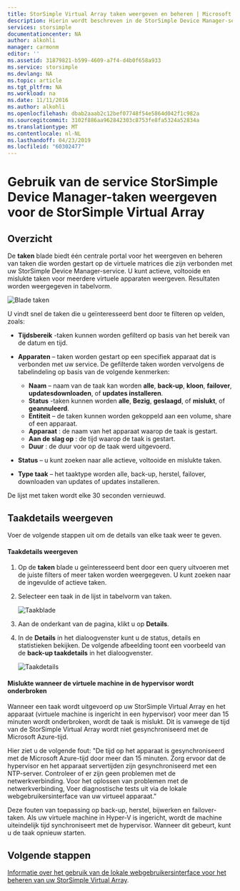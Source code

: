 ```yaml
---
title: StorSimple Virtual Array taken weergeven en beheren | Microsoft Docs
description: Hierin wordt beschreven in de StorSimple Device Manager-servicepagina taken en deze gebruiken voor het bijhouden van recente en huidige taken voor de StorSimple Virtual Array.
services: storsimple
documentationcenter: NA
author: alkohli
manager: carmonm
editor: ''
ms.assetid: 31879821-b599-4609-a7f4-d4b0f658a933
ms.service: storsimple
ms.devlang: NA
ms.topic: article
ms.tgt_pltfrm: NA
ms.workload: na
ms.date: 11/11/2016
ms.author: alkohli
ms.openlocfilehash: dbab2aaab2c12bef07748f54e5864d042f1c982a
ms.sourcegitcommit: 3102f886aa962842303c8753fe8fa5324a52834a
ms.translationtype: MT
ms.contentlocale: nl-NL
ms.lasthandoff: 04/23/2019
ms.locfileid: "60302477"
---
```

# <a name="use-the-storsimple-device-manager-service-to-view-jobs-for-the-storsimple-virtual-array"></a>Gebruik van de service StorSimple Device Manager-taken weergeven voor de StorSimple Virtual Array
## <a name="overview"></a>Overzicht
De **taken** blade biedt één centrale portal voor het weergeven en beheren van taken die worden gestart op de virtuele matrices die zijn verbonden met uw StorSimple Device Manager-service. U kunt actieve, voltooide en mislukte taken voor meerdere virtuele apparaten weergeven. Resultaten worden weergegeven in tabelvorm.

![Blade taken](./media/storsimple-virtual-array-manage-jobs/ova-jobs-blade.png)

U vindt snel de taken die u geïnteresseerd bent door te filteren op velden, zoals:

* **Tijdsbereik** -taken kunnen worden gefilterd op basis van het bereik van de datum en tijd.
* **Apparaten** – taken worden gestart op een specifiek apparaat dat is verbonden met uw service. De gefilterde taken worden vervolgens de tabelindeling op basis van de volgende kenmerken:
  
  * **Naam** – naam van de taak kan worden **alle**, **back-up**, **kloon**, **failover**, **updatesdownloaden**, of **updates installeren**.
  * **Status** -taken kunnen worden **alle**, **Bezig**, **geslaagd**, of **mislukt**, of **geannuleerd**.
  * **Entiteit** – de taken kunnen worden gekoppeld aan een volume, share of een apparaat.
  * **Apparaat** : de naam van het apparaat waarop de taak is gestart.
  * **Aan de slag op** : de tijd waarop de taak is gestart.
  * **Duur** : de duur voor op de taak werd uitgevoerd.
* **Status** – u kunt zoeken naar alle actieve, voltooide en mislukte taken.
* **Type taak** – het taaktype worden alle, back-up, herstel, failover, downloaden van updates of updates installeren.

De lijst met taken wordt elke 30 seconden vernieuwd.

## <a name="view-job-details"></a>Taakdetails weergeven
Voer de volgende stappen uit om de details van elke taak weer te geven.

#### <a name="to-view-job-details"></a>Taakdetails weergeven
1. Op de **taken** blade u geïnteresseerd bent door een query uitvoeren met de juiste filters of meer taken worden weergegeven. U kunt zoeken naar de ingevulde of actieve taken.
2. Selecteer een taak in de lijst in tabelvorm van taken.
   
    ![Taakblade](./media/storsimple-virtual-array-manage-jobs/ova-jobs-blade.png)
3. Aan de onderkant van de pagina, klikt u op **Details**.
4. In de **Details** in het dialoogvenster kunt u de status, details en statistieken bekijken. De volgende afbeelding toont een voorbeeld van de **back-up taakdetails** in het dialoogvenster.
   
    ![Taakdetails](./media/storsimple-virtual-array-manage-jobs/ova-jobs-details.png)

#### <a name="job-failures-when-the-virtual-machine-is-paused-in-the-hypervisor"></a>Mislukte wanneer de virtuele machine in de hypervisor wordt onderbroken
Wanneer een taak wordt uitgevoerd op uw StorSimple Virtual Array en het apparaat (virtuele machine is ingericht in een hypervisor) voor meer dan 15 minuten wordt onderbroken, wordt de taak is mislukt. Dit is vanwege de tijd van de StorSimple Virtual Array wordt niet gesynchroniseerd met de Microsoft Azure-tijd. 

Hier ziet u de volgende fout: "De tijd op het apparaat is gesynchroniseerd met de Microsoft Azure-tijd door meer dan 15 minuten. Zorg ervoor dat de hypervisor en het apparaat servertijden zijn gesynchroniseerd met een NTP-server. Controleer of er zijn geen problemen met de netwerkverbinding. Voor het oplossen van problemen met de netwerkverbinding, Voer diagnostische tests uit via de lokale webgebruikersinterface van uw virtueel apparaat."

Deze fouten van toepassing op back-up, herstel, bijwerken en failover-taken. Als uw virtuele machine in Hyper-V is ingericht, wordt de machine uiteindelijk tijd synchroniseert met de hypervisor. Wanneer dit gebeurt, kunt u de taak opnieuw starten.

## <a name="next-steps"></a>Volgende stappen
[Informatie over het gebruik van de lokale webgebruikersinterface voor het beheren van uw StorSimple Virtual Array](storsimple-ova-web-ui-admin.md).

